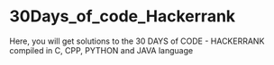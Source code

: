 # 30Days_of_code_Hackerrank
Here, you will get solutions to the 30 DAYS of CODE - HACKERRANK compiled in C, CPP, PYTHON  and JAVA language
